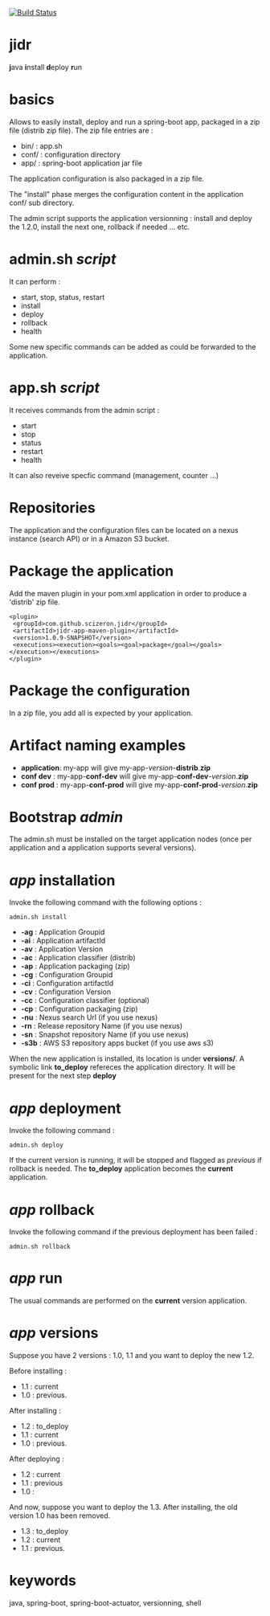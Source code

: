 [![Build Status](https://travis-ci.org/scizeron/mmc.svg?branch=master)](https://travis-ci.org/scizeron/jidr)

# jidr

**j**ava **i**nstall **d**eploy **r**un

# basics

Allows to easily install, deploy and run a spring-boot app, packaged in a zip file (distrib zip file).
The zip file entries are :

* bin/ : app.sh 
* conf/ :  configuration directory
* app/ : spring-boot application jar file

The application configuration is also packaged in a zip file.

The "install" phase merges the configuration content in the application conf/ sub directory.

The admin script supports the application versionning : install and deploy the 1.2.0, install the next one, rollback if needed ... etc.

# admin.sh _script_

It can perform :

* start, stop, status, restart
* install
* deploy
* rollback
* health

Some new specific commands can be added as could be forwarded to the application.

# app.sh _script_

It receives commands from the admin script :

* start
* stop
* status
* restart
* health
 
It can also reveive specfic command (management, counter ...)

# Repositories

The application and the configuration files can be located on a nexus instance (search API) or in a Amazon S3 bucket.

# Package the application

Add the maven plugin in your pom.xml application in order to produce a 'distrib' zip file.

    <plugin>
     <groupId>com.github.scizeron.jidr</groupId>
     <artifactId>jidr-app-maven-plugin</artifactId>
     <version>1.0.9-SNAPSHOT</version>
     <executions><execution><goals><goal>package</goal></goals></execution></executions>
    </plugin>

# Package the configuration

In a zip file, you add all is expected by your application. 

# Artifact naming examples 

* **application**: my-app will give my-app-_version_-**distrib**.**zip**
* **conf dev** : my-app-**conf-dev** will give my-app-**conf-dev**-_version_.**zip**
* **conf prod** : my-app-**conf-prod** will give my-app-**conf-prod**-_version_.**zip**

# Bootstrap _admin_

The admin.sh must be installed on the target application nodes (once per application and a application supports several versions).

# _app_ installation

Invoke the following command with the following options : 
    
    admin.sh install

* **-ag** : Application Groupid
* **-ai** : Application artifactId 
* **-av** : Application Version
* **-ac** : Application classifier (distrib)
* **-ap** : Application packaging (zip)
* **-cg** : Configuration Groupid
* **-ci** : Configuration artifactId 
* **-cv** : Configuration Version
* **-cc** : Configuration classifier (optional)
* **-cp** : Configuration packaging (zip)
* **-nu** : Nexus search Url (if you use nexus)
* **-rn** : Release repository Name (if you use nexus)
* **-sn** : Snapshot repository Name (if you use nexus)
* **-s3b** : AWS S3 repository apps bucket (if you use aws s3)

When the new application is installed, its location is under **versions/**. 
A symbolic link **to_deploy** refereces the application directory. It will be present for the next step **deploy**
 
# _app_ deployment
 
Invoke the following command : 
    
    admin.sh deploy

If the current version is running, it will be stopped and flagged as _previous_ if rollback is needed.
The **to_deploy** application becomes the **current** application.

# _app_ rollback
 
Invoke the following command  if the previous deployment has been failed : 
    
    admin.sh rollback

# _app_ run

The usual commands are performed on the **current** version application.

# _app_ versions

Suppose you have 2 versions : 1.0, 1.1 and you want to deploy the new 1.2.

Before installing : 

* 1.1 : current
* 1.0 : previous.

After installing : 

* 1.2 : to_deploy
* 1.1 : current
* 1.0 : previous.

After deploying : 

* 1.2 : current
* 1.1 : previous
* 1.0 : 

And now, suppose you want to deploy the 1.3.
After installing, the old version 1.0 has been removed.

* 1.3 : to_deploy
* 1.2 : current
* 1.1 : previous.

# keywords

java, spring-boot, spring-boot-actuator, versionning, shell 


